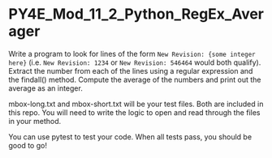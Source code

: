 # PY4E_Mod_11_2_Python_RegEx_Averager
Write a program to look for lines of the form `New Revision: {some integer here}` (i.e. `New Revision: 1234` or `New Revision: 546464` would both qualify). Extract the number from each of the lines using a regular expression and the findall() method. Compute the average of the numbers and print out the average as an integer.

mbox-long.txt and mbox-short.txt will be your test files.  Both are included in this repo.  You will need to write the logic to open and read through the files in your method.

You can use pytest to test your code.  When all tests pass, you should be good to go!